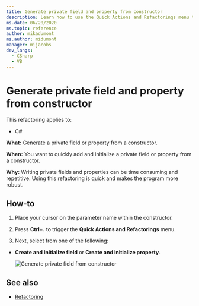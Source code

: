 ```yaml
--- 
title: Generate private field and property from constructor
description: Learn how to use the Quick Actions and Refactorings menu to generate a private field or property from a constructor.
ms.date: 06/20/2020 
ms.topic: reference 
author: mikadumont
ms.author: midumont
manager: mijacobs 
dev_langs: 
  - CSharp 
  - VB
--- 
```

# Generate private field and property from constructor

This refactoring applies to: 

- C# 

**What:** Generate a private field or property from a constructor. 

**When:** You want to quickly add and initialize a private field or property from a constructor.

**Why:** Writing private fields and properties can be time consuming and repetitive. Using this refactoring is quick and makes the program more robust.

## How-to 

1. Place your cursor on the parameter name within the constructor.

2. Press **Ctrl**+**.** to trigger the **Quick Actions and Refactorings** menu.
   
3. Next, select from one of the following:

- **Create and initialize field** or **Create and initialize property**.

   ![Generate private field from constructor](media/generate-private-field-from-constructor.png)

## See also 

- [Refactoring](../refactoring-in-visual-studio.md)
